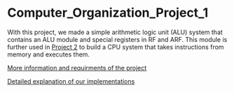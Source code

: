 # Computer_Organization_Project_1
With this project, we made a simple arithmetic logic unit (ALU) system that contains an ALU module and special registers in RF and ARF. This module is further used in [Project 2](https://github.com/mymermer/Computer_Organization_Project_2) to build a CPU system that takes instructions from memory and executes them.

[More information and requirments of the project](CORG_Project_1_Requirements.pdf)

[Detailed explanation of our implementations](report/main.pdf)



